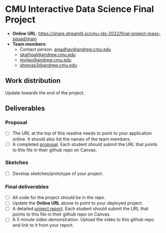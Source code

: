 # CMU Interactive Data Science Final Project

* **Online URL**: https://share.streamlit.io/cmu-ids-2022/final-project-mass-squad/main
* **Team members**:
  * Contact person: anjadhav@andrew.cmu.edu
  * skathpal@andrew.cmu.edu
  * mvijay@andrew.cmu.edu
  * shreyas3@andrew.cmu.edu

## Work distribution

Update towards the end of the project.

## Deliverables

### Proposal

- [ ] The URL at the top of this readme needs to point to your application online. It should also list the names of the team members.
- [ ] A completed [proposal](Proposal.md). Each student should submit the URL that points to this file in their github repo on Canvas.

### Sketches

- [ ] Develop sketches/prototype of your project.

### Final deliverables

- [ ] All code for the project should be in the repo.
- [ ] Update the **Online URL** above to point to your deployed project.
- [ ] A detailed [project report](Report.md).  Each student should submit the URL that points to this file in their github repo on Canvas.
- [ ] A 5 minute video demonstration.  Upload the video to this github repo and link to it from your report.
